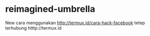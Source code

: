 # reimagined-umbrella
New
cara menggunakan
http://termux.id/cara-hack-facebook
tetep terhubung 
htttp://termux.id
